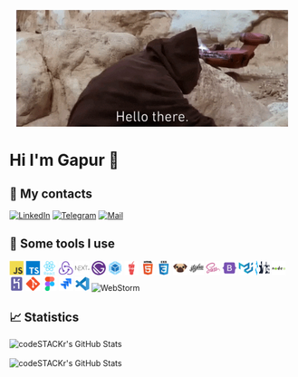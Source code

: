<div align="center">

[![Header](https://github.com/GapurEvloev/gapurevloev.github.io/blob/master/assets/obi-van.425a324483e3572cd4d4.gif)](https://www.linkedin.com/in/gapur/)

</div>

# Hi I'm Gapur 👋

## 🤙 My сontacts

[![LinkedIn](https://img.shields.io/badge/-gapur-0b66c2?style=for-the-badge&logo=Linkedin&logoColor=white&link=https://www.linkedin.com/in/gapur/)](https://www.linkedin.com/in/gapur/)
[![Telegram](https://img.shields.io/badge/-gapur-2aa8ea?style=for-the-badge&logo=telegram&logoColor=white&link=https://t.me/gapur)](https://t.me/gapur)
[![Mail](https://img.shields.io/badge/-@Mail-c2e7ff?style=for-the-badge&logo=Mail&logoColor=white&link=mailto:kaloycant@gmail.com)](mailto:kaloycant@gmail.com)

## 🚀 Some tools I use

<p align="left">
<img src="https://raw.githubusercontent.com/devicons/devicon/master/icons/javascript/javascript-original.svg" alt="javascript" width="25" height="25" />
<img src="https://raw.githubusercontent.com/devicons/devicon/master/icons/typescript/typescript-original.svg" alt="typescript" width="25" height="25" />
<img src="https://raw.githubusercontent.com/devicons/devicon/master/icons/react/react-original-wordmark.svg" alt="react" width="25" height="25" />
<img src="https://raw.githubusercontent.com/devicons/devicon/master/icons/redux/redux-original.svg" alt="redux" width="25" height="25" />
<img src="https://raw.githubusercontent.com/devicons/devicon/master/icons/nextjs/nextjs-original-wordmark.svg" alt="nextjs" width="25" height="25" />
<img src="https://github.com/devicons/devicon/blob/master/icons/gatsby/gatsby-original.svg" alt="gatsby" width="25" height="25" />
<img src="https://raw.githubusercontent.com/devicons/devicon/master/icons/webpack/webpack-original.svg" alt="webpack" width="25" height="25" />
<img src="https://raw.githubusercontent.com/devicons/devicon/master/icons/gulp/gulp-plain.svg" alt="gulp" width="25" height="25" />

<img src="https://raw.githubusercontent.com/devicons/devicon/master/icons/html5/html5-original-wordmark.svg" alt="html5" width="25" height="25" />
<img src="https://raw.githubusercontent.com/devicons/devicon/master/icons/css3/css3-original-wordmark.svg" alt="css3" width="25" height="25" />
<img src="https://github.com/GapurEvloev/gapurevloev.github.io/blob/master/assets/pugjs-icon.svg" alt="pugjs" width="25" height="25" />
<img src="https://raw.githubusercontent.com/devicons/devicon/master/icons/stylus/stylus-original.svg" alt="stylus" width="25" height="25" />
<img src="https://raw.githubusercontent.com/devicons/devicon/master/icons/sass/sass-original.svg" alt="react" width="25" height="25" />

<img src="https://raw.githubusercontent.com/devicons/devicon/master/icons/bootstrap/bootstrap-plain.svg" alt="bootstrap" width="25" height="25" />
<img src="https://raw.githubusercontent.com/devicons/devicon/master/icons/materialui/materialui-original.svg" alt="materialui" width="25" height="25" />
<img src="https://raw.githubusercontent.com/devicons/devicon/master/icons/tailwindcss/tailwindcss-original-wordmark.svg" alt="tailwindcss" width="25" height="25" />

<img src="https://raw.githubusercontent.com/devicons/devicon/master/icons/nodejs/nodejs-original-wordmark.svg" alt="nodejs" width="25" height="25" />
<img src="https://raw.githubusercontent.com/devicons/devicon/master/icons/heroku/heroku-plain.svg" alt="heroku" width="25" height="25" />
<img src="https://raw.githubusercontent.com/devicons/devicon/master/icons/git/git-plain.svg" alt="git" width="25" height="25" />
<img src="https://raw.githubusercontent.com/devicons/devicon/master/icons/figma/figma-original.svg" alt="figma" width="25" height="25" />
<img src="https://raw.githubusercontent.com/devicons/devicon/master/icons/jira/jira-original.svg" alt="jira" width="25" height="25" />
<img src="https://raw.githubusercontent.com/devicons/devicon/master/icons/vscode/vscode-original.svg" alt="vscode" width="25" height="25" />
<img src="https://upload.wikimedia.org/wikipedia/commons/c/c0/WebStorm_Icon.svg" alt="WebStorm" width="25" height="25" />
</p>

## 📈 Statistics
<div display='flex'>
  <img align="left" alt="codeSTACKr's GitHub Stats" src="https://github-readme-stats.vercel.app/api?username=GapurEvloev&include_all_commits=true&hide=issues&show_icons=true"/>
</div>
</br>
</hr>
</br>
<div display='flex'>
  <img align="left" alt="codeSTACKr's GitHub Stats" src="https://github-readme-stats.vercel.app/api/top-langs/?username=GapurEvloev&langs_count=8&layout=compact"/>
</div>